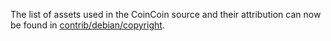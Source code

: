 The list of assets used in the CoinCoin source and their attribution can now be found in [contrib/debian/copyright](../contrib/debian/copyright).
